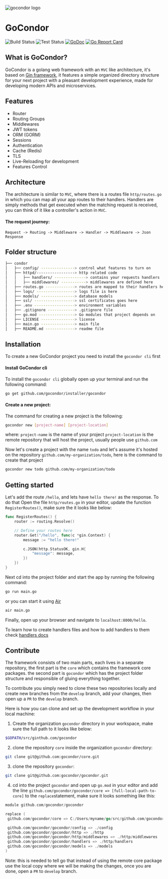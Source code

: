![gocondor logo](https://github.com/gocondor/gocondor.github.io/raw/master/img/logo.png)
# GoCondor

![Build Status](https://github.com/gocondor/gocondor/actions/workflows/build-master.yml/badge.svg)
![Test Status](https://github.com/gocondor/gocondor/actions/workflows/test-master.yml/badge.svg)
[![GoDoc](https://godoc.org/github.com/gocondor/gocondor?status.svg)](https://godoc.org/github.com/gocondor/gocondor)
[![Go Report Card](https://goreportcard.com/badge/github.com/gocondor/gocondor)](https://goreportcard.com/report/github.com/gocondor/gocondor)

## What is GoCondor?
GoCondor is a golang web framework with an `MVC` like architecture, it's based on [Gin framework](https://github.com/gin-gonic/gin), it features a simple organized directory structure for your next project with a pleasant development experience, made for developing modern APIs and microservices.

## Features 
- Router
- Routing Groups
- Middlewares
- JWT tokens
- ORM (GORM)
- Sessions
- Authentication
- Cache (Redis)
- TLS
- Live-Reloading for development
- Features Control

## Architecture
The architecture is similar to `MVC`, where there is a routes file `http/routes.go` in which you can map all your app routes to their handlers.
Handlers are simply methods that get executed when the matching request is received, you can think of it like a controller's action in `MVC`.

#### The request journey:
`Request -> Routing -> Middleware -> Handler -> Middleware -> Json Response`

## Folder structure 
```bash
├── condor
│   ├── config/ ---------------> control what features to turn on
│   ├── httpd/-----------------> http related code
│   │   ├── handlers/ --------------> contains your requests handlers
│   │   ├── middlewares/ -----------> middlewares are defined here
│   ├── routes.go -------------> routes are mapped to their handlers here
│   ├── logs/ -----------------> logs file is here
│   ├── models/ ---------------> database models
│   ├── ssl/ ------------------> ssl certificates goes here
│   ├── .env ------------------> environment variables 
│   ├── .gitignore ------------> .gitignore file
│   ├── go.mod ----------------> Go modules that project depends on
│   ├── LICENSE ---------------> license
│   ├── main.go ---------------> main file
│   ├── README.md -------------> readme file
```

## Installation
To create a new GoCondor project you need to install the `gocondor cli` first

#### Install GoCondor cli
To install the `gocondor cli` globally open up your terminal and run the following command:
```bash
go get github.com/gocondor/installer/gocondor
```

#### Create a new project:
The command for creating a new project is the following:
```bash
gocondor new [project-name] [project-location]
```
where:
`project-name` is the name of your project
`project-location` is the remote repository that will host the project, usually people use `github.com`

Now let's create a project with the name `todo` and let's assume it's hosted on the repository `github.com/my-organization/todo`, here is the command to create that project
```bash
gocondor new todo github.com/my-organization/todo
```

## Getting started
Let's add the route `/hello`, and lets have `hello there!` as the response.
To do that Open the file `http/routes.go` in your editor, update the function `RegisterRoutes()`, make sure the it looks like below:
```go
func RegisterRoutes() {
    router := routing.Resolve()

    // Define your routes here
    router.Get("/hello", func(c *gin.Context) {
        message := "hello there!"

        c.JSON(http.StatusOK, gin.H{
            "message": message,
        })
    })
}
```
Next cd into the project folder and start the app by running the following command:
```bash
go run main.go
```
or you can start it using [Air](https://github.com/cosmtrek/air)
```bash
air main.go
```
Finally, open up your browser and navigate to `localhost:8000/hello`.

To learn how to create handlers files and how to add handlers to them check [handlers docs](https://gocondor.github.io/docs/handlers)


## Contribute
The framework consists of two main parts, each lives in a separate repository, the first part is the `core` which contains the framework core packages. the second part is `gocondor` which has the project folder structure and responsible of gluing everything together.

To contribute you simply need to clone these two repositories locally and create new branches from the `develop` branch, add your changes, then open up a `PR` to the `develop` branch.

Here is how you can clone and set up the development workflow in your local machine:

1. Create the organization `gocondor` directory in your workspace, make sure the full path to it looks like below:
```bash
$GOPATH/src/ginthub.com/gocondor
```
2. clone the repository `core` inside the organization `gocondor` directory:
```bash
git clone git@github.com:gocondor/core.git
```
3. clone the repository `gocondor`:
```bash
git clone git@github.com:gocondor/gocondor.git
```
4. cd into the project `gocondor` and open up `go.mod` in your editor and add the line `github.com/gocondor/gocondor/core => [full-local-path-to-core]` to the `replace`statement, make sure it looks something like this:
```go
module github.com/gocondor/gocondor

replace (
 github.com/gocondor/core => C:/Users/myname/go/src/github.com/gocondor/core

 github.com/gocondor/gocondor/config => ./config
 github.com/gocondor/gocondor/http => ./http
 github.com/gocondor/gocondor/http/middlewares => ./http/middlewares
 github.com/gocondor/gocondor/handlers => ./http/handlers
 github.com/gocondor/gocondor/models => ./models
)
```
Note:
this is needed to tell go that instead of using the remote core package use the local copy where we will be making the changes, once you are done, open a `PR` to `develop` branch.

